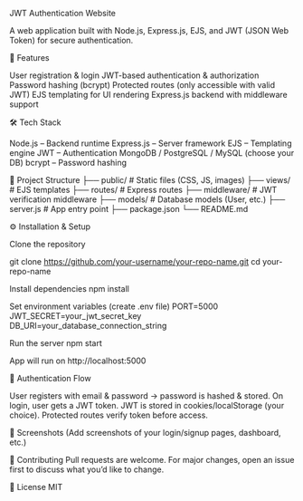 JWT Authentication Website 

A web application built with Node.js, Express.js, EJS, and JWT (JSON Web Token) for secure authentication.

🚀 Features

User registration & login
JWT-based authentication & authorization
Password hashing (bcrypt)
Protected routes (only accessible with valid JWT)
EJS templating for UI rendering
Express.js backend with middleware support

🛠️ Tech Stack

Node.js – Backend runtime
Express.js – Server framework
EJS – Templating engine
JWT – Authentication
MongoDB / PostgreSQL / MySQL (choose your DB)
bcrypt – Password hashing

📂 Project Structure
├── public/            # Static files (CSS, JS, images)
├── views/             # EJS templates
├── routes/            # Express routes
├── middleware/        # JWT verification middleware
├── models/            # Database models (User, etc.)
├── server.js          # App entry point
├── package.json
└── README.md

⚙️ Installation & Setup

Clone the repository

git clone https://github.com/your-username/your-repo-name.git
cd your-repo-name


Install dependencies
npm install


Set environment variables (create .env file)
PORT=5000
JWT_SECRET=your_jwt_secret_key
DB_URI=your_database_connection_string


Run the server
npm start


App will run on http://localhost:5000

🔑 Authentication Flow

User registers with email & password → password is hashed & stored.
On login, user gets a JWT token.
JWT is stored in cookies/localStorage (your choice).
Protected routes verify token before access.

📸 Screenshots
(Add screenshots of your login/signup pages, dashboard, etc.)

🤝 Contributing
Pull requests are welcome. For major changes, open an issue first to discuss what you’d like to change.

📜 License
MIT
